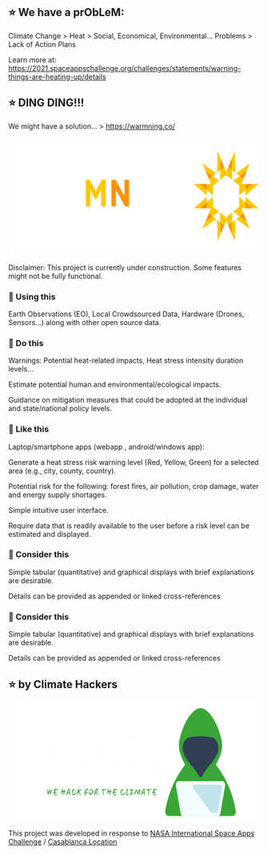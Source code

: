 ## :star: We have a prObLeM:
Climate Change > Heat > Social, Economical, Environmental… Problems > Lack of Action Plans

Learn more at: https://2021.spaceappschallenge.org/challenges/statements/warning-things-are-heating-up/details

## :star: DING DING!!!

We might have a solution... > https://warmning.co/

<p align="center">
  <img width="700" height="235" src="https://github.com/usmhic/Warmning/blob/main/res/img/warmnig_logo/widetrans.png">
</p>

Disclaimer: This project is currently under construction. Some features might not be fully functional.

### :pushpin: Using this
Earth Observations (EO), Local Crowdsourced Data, Hardware (Drones, Sensors...) along with other open source data.

### :pushpin: Do this

Warnings: Potential heat-related impacts, Heat stress intensity duration levels...

Estimate potential human and environmental/ecological impacts.

Guidance on mitigation measures that could be adopted at the individual and state/national policy levels.

### :pushpin: Like this

Laptop/smartphone apps (webapp , android/windows app):

Generate a heat stress risk warning level (Red, Yellow, Green) for a selected area (e.g., city, county, country).

Potential risk for the following: forest fires, air pollution, crop damage, water and energy supply shortages.

Simple intuitive user interface.

Require data that is readily available to the user before a risk level can be estimated and displayed.

### :pushpin: Consider this

Simple tabular (quantitative) and graphical displays with brief explanations are desirable.

Details can be provided as appended or linked cross-references

### :pushpin: Consider this

Simple tabular (quantitative) and graphical displays with brief explanations are desirable.

Details can be provided as appended or linked cross-references


## :star: by Climate Hackers
<p align="center">
  <img width="700" height="235" src="https://github.com/usmhic/Warmning/blob/main/res/img/team_logo/widetrans.png">
</p>

This project was developed in response to <a href="https://2021.spaceappschallenge.org/challenges/statements/warning-things-are-heating-up">NASA International Space Apps Challenge</a> / <a href="https://2021.spaceappschallenge.org/locations/casablanca/">Casablanca Location</a>
